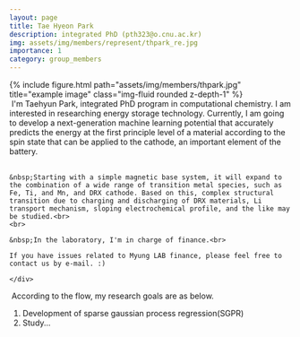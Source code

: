 ```yaml
---
layout: page
title: Tae Hyeon Park
description: integrated PhD (pth323@o.cnu.ac.kr)
img: assets/img/members/represent/thpark_re.jpg
importance: 1
category: group_members
---
```



<div class="row">
    <div class="col-sm-4">
        {% include figure.html path="assets/img/members/thpark.jpg" title="example image" class="img-fluid rounded z-depth-1" %}
    </div>
    <div class="col-sm-8">
    &nbsp;I'm Taehyun Park, integrated PhD program in computational chemistry.
    I am interested in researching energy storage technology.
    Currently, I am going to develop a next-generation machine learning potential that accurately predicts the energy at the first principle level of a material according to the spin state that can be applied to the cathode, an important element of the battery.<br>
    <br>
    
    &nbsp;Starting with a simple magnetic base system, it will expand to the combination of a wide range of transition metal species, such as Fe, Ti, and Mn, and DRX cathode. Based on this, complex structural transition due to charging and discharging of DRX materials, Li transport mechanism, sloping electrochemical profile, and the like may be studied.<br>
    <br>
    
    &nbsp;In the laboratory, I'm in charge of finance.<br>
    
    If you have issues related to Myung LAB finance, please feel free to contact us by e-mail. :)
    
    </div>
</div>

&nbsp;According to the flow, my research goals are as below.

1. Development of sparse gaussian process regression(SGPR)
2. Study...





